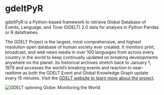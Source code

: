# gdeltPyR
gdeltPyR is a Python-based framework to retrieve Global Database of Events, Language, and Tone (GDELT) 2.0 data for analysis in Python Pandas or R dataframes. 

The GDELT Project is the largest, most comprehensive, and highest resolution open database of human society ever created. It monitors print, broadcast, and web news media in over 100 languages from across every country in the world to keep continually updated on breaking developments anywhere on the planet. Its historical archives stretch back to January 1, 1979 and accesses the world’s breaking events and reaction in near-realtime as both the GDELT Event and Global Knowledge Graph update every 15 minutes.  Visit the [GDELT website to learn more about the project](http://gdeltproject.org/#intro).


![GDELT spinning Globe: Monitoring the World][spinningglobe]


[spinningglobe]: https://twistedsifter.files.wordpress.com/2015/06/people-tweeting-about-sunrises-over-a-24-hour-period.gif?w=700&h=453
